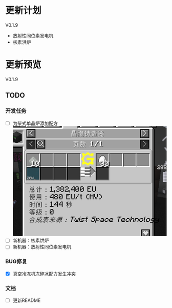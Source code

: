 # 更新计划
V0.1.9
- 放射性同位素发电机
- 核素洪炉
# 更新预览

V0.1.9

## TODO

### 开发任务
- [ ] 为柴式单晶炉添加配方![img1](devSrc/1.png)
- [ ] 新机器：核素烘炉  
- [ ] 新机器：放射性同位素发电机

### BUG修复
- [x] 真空冷冻机冻碎冰配方发生冲突
### 文档
- [ ] 更新README
